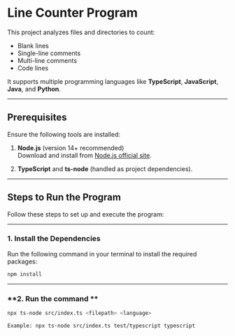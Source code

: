 # **Line Counter Program**

This project analyzes files and directories to count:
- Blank lines
- Single-line comments
- Multi-line comments
- Code lines

It supports multiple programming languages like **TypeScript**, **JavaScript**, **Java**, and **Python**.

---

## **Prerequisites**

Ensure the following tools are installed:

1. **Node.js** (version 14+ recommended)  
   Download and install from [Node.js official site](https://nodejs.org/).

2. **TypeScript** and **ts-node** (handled as project dependencies).

---

## **Steps to Run the Program**

Follow these steps to set up and execute the program:

---

### **1. Install the Dependencies**

Run the following command in your terminal to install the required packages:

```bash
npm install
```

---

### **2. Run the command **

```bash
npx ts-node src/index.ts <filepath> <language>

Example: npx ts-node src/index.ts test/typescript typescript
